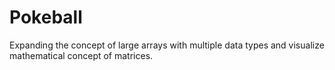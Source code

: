# Pokeball
Expanding the concept of large arrays with multiple data types and visualize mathematical concept of matrices.
